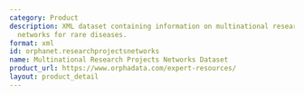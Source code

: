 ```yaml
---
category: Product
description: XML dataset containing information on multinational research project
  networks for rare diseases.
format: xml
id: orphanet.researchprojectsnetworks
name: Multinational Research Projects Networks Dataset
product_url: https://www.orphadata.com/expert-resources/
layout: product_detail
---
```

